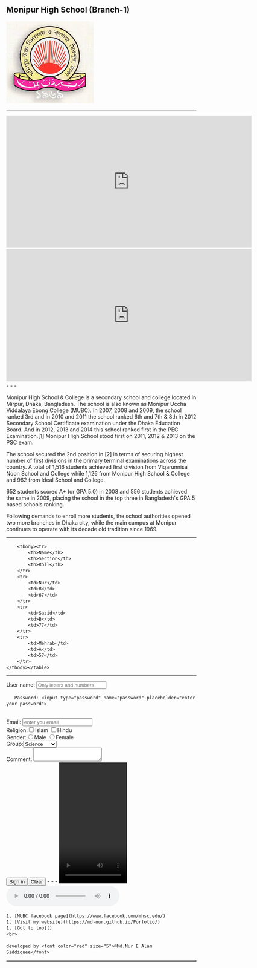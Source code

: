 
    
## Monipur High School (Branch-1)
    
![](index.jpg)
- - -
<vr>
    <iframe src="https://en.wikipedia.org/wiki/Monipur_High_School_and_College" height="350px" width="650px" frameborder="0" allowfullscreen=""></iframe>
    <iframe width="650" height="350" src="https://www.youtube.com/embed/IZtwZaw3k6k" frameborder="0" allow="accelerometer;
     autoplay; encrypted-media; gyroscope; picture-in-picture" allowfullscreen=""></iframe>
- - -
    
Monipur High School &amp; College is a secondary school and college located in Mirpur, Dhaka, Bangladesh. The school 
        is also known as Monipur Uccha Viddalaya Ebong College (MUBC). In 2007, 2008 and 2009, the school ranked 3rd and 
        in 2010 and 2011 the school ranked 6th and 7th &amp; 8th in 2012 Secondary School Certificate examination under the 
        Dhaka Education Board. And in 2012, 2013 and 2014 this school ranked first in the PEC Examination.[1] Monipur 
        High School stood first on 2011, 2012 &amp; 2013 on the PSC exam. 
    
The school secured the 2nd position in [2] in terms of securing highest number of first divisions in the primary 
        terminal examinations across the country. A total of 1,516 students achieved first division from Viqarunnisa Noon
         School and College while 1,126 from Monipur High School &amp; College and 962 from Ideal School and College.
    
652 students scored A+ (or GPA 5.0) in 2008 and 556 students achieved the same in 2009, placing the school in the 
        top three in Bangladesh's GPA 5 based schools ranking. 
    
Following demands to enroll more students, the school authorities opened two more branches in Dhaka city, while 
        the main campus at Monipur continues to operate with its decade old tradition since 1969.
- - -
    
<title>Friends of MUBC</title><table border="2">
        
        <tbody><tr>
            <th>Name</th>
            <th>Section</th>
            <th>Roll</th>
        </tr>
        <tr>
            <td>Nur</td>
            <td>B</td>
            <td>67</td>
        </tr>
        <tr>
            <td>Sazid</td>
            <td>B</td>
            <td>77</td>
        </tr>
        <tr>
            <td>Mehrab</td>
            <td>A</td>
            <td>57</td>
        </tr>
    </tbody></table>
- - -
    
<form>
        <datalist id="Names">
          <option>Md.Nur E Alam Siddiquee</option>
          <option>Sazid Bin Saif</option>
          <option>Mehrab Hasan</option>
          <option>Ifterkhar Tanjim</option>
        </datalist>
       User name: <input type="text" name="name" required-pattern="a-zA-Z0-9" list="Names" placeholder="Only letters and numbers">  

       Password: <input type="password" name="password" placeholder="enter your password">  
<br>
       Email: <input type="email" name="mail" placeholder="enter you email">  
<br>
       Religion:<input type="checkbox" value="Islam" name="dhormo">Islam 
       <input type="checkbox" value="Hindu" name="dhormo">Hindu   
<br>
       Gender:<input type="radio" value="male" name="gender">Male
       <input type="radio" value="female" name="gender">Female  
<br>
       Group:<select>
           <option>Science</option>
           <option>Commerce</option>
       </select>  
<br>
       Comment:  
 <textarea style="font-family: Arial;" maxlength="100">       </textarea>  
<br>
       <input type="submit" value="Sign in"> <input type="reset" value="Clear">
    </form>
- - -
    
<video height="320" width="180" controls="">
        <source src="Free.mp4" type="video/mp4">
    </video>
    <audio controls="">
        <source src="bensound-summer.mp3" type="audio/mpeg">
    </audio>  

    
    1. [MUBC facebook page](https://www.facebook.com/mhsc.edu/)
    1. [Visit my website](https://md-nur.github.io/Porfolio/)
    1. [Got to top]() 
    <br>  

    developed by <font color="red" size="5">©Md.Nur E Alam Siddiquee</font>

</vr>